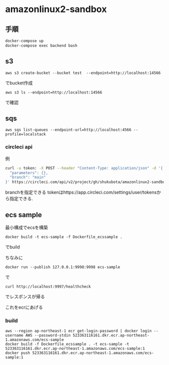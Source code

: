 # amazonlinux2-sandbox

## 手順

```sh
docker-compose up
docker-compose exec backend bash
```

## s3
```
aws s3 create-bucket --bucket test  --endpoint=http://localhost:14566
```

でbucket作成

```
aws s3 ls --endpoint=http://localhost:14566
```
で確認

## sqs
```
aws sqs list-queues --endpoint-url=http://localhost:4566 --profile=localstack
```

### circleci api
例
```sh
curl -u token: -X POST --header "Content-Type: application/json" -d '{
  "parameters": {},
  "branch": "main"
}' https://circleci.com/api/v2/project/gh/shukubota/amazonlinux2-sandbox/pipeline
```

branchを指定できる
tokenはhttps://app.circleci.com/settings/user/tokensから指定できる.



## ecs sample
最小構成でecsを構築

```shell
docker build -t ecs-sample -f Dockerfile_ecssample .
```
でbuild

ちなみに
```shell
docker run --publish 127.0.0.1:9998:9998 ecs-sample 
```
で
```shell
curl http://localhost:9997/healthcheck
```

でレスポンスが帰る

これをecrにあげる

### build
```shell
aws --region ap-northeast-1 ecr get-login-password | docker login --username AWS --password-stdin 523363116161.dkr.ecr.ap-northeast-1.amazonaws.com/ecs-sample
docker build -f Dockerfile_ecssample . -t ecs-sample -t 523363116161.dkr.ecr.ap-northeast-1.amazonaws.com/ecs-sample:1
docker push 523363116161.dkr.ecr.ap-northeast-1.amazonaws.com/ecs-sample:1 
```
